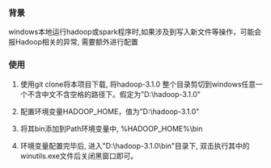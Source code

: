 ### 背景

windows本地运行hadoop或spark程序时,如果涉及到写入新文件等操作，可能会报Hadoop相关的异常, 需要额外进行配置



### 使用

1) 使用git clone将本项目下载, 将hadoop-3.1.0 整个目录剪切到windows任意一个不含中文不含空格的路径下。假定为"D:\hadoop-3.1.0"

2) 配置环境变量HADOOP_HOME，值为"D:\hadoop-3.1.0"
3) 将其bin添加到Path环境变量中, %HADOOP_HOME%\bin
4) 环境变量配置完毕后, 进入"D:\hadoop-3.1.0\bin"目录下,  双击执行其中的winutils.exe文件后关闭黑窗口即可。

